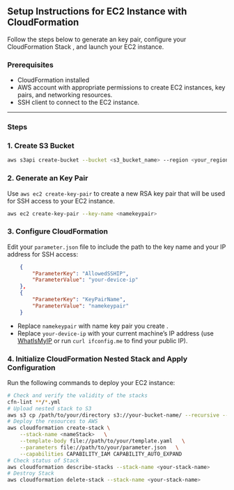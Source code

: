## Setup Instructions for EC2 Instance with CloudFormation

Follow the steps below to generate an key pair, configure your CloudFormation Stack , and launch your EC2 instance.

### Prerequisites

- CloudFormation installed
- AWS account with appropriate permissions to create EC2 instances, key pairs, and networking resources.
- SSH client to connect to the EC2 instance.

---

### Steps

### 1. Create S3 Bucket

```bash
aws s3api create-bucket --bucket <s3_bucket_name> --region <your_region>
```

### 2. Generate an Key Pair

Use `aws ec2 create-key-pair` to create a new RSA key pair that will be used for SSH access to your EC2 instance.

```bash
aws ec2 create-key-pair --key-name <namekeypair>
```


### 3. Configure CloudFormation

Edit your `parameter.json` file to include the path to the key name and your IP address for SSH access:

```json
    {
        "ParameterKey": "AllowedSSHIP",
        "ParameterValue": "your-device-ip" 
    },
    {
        "ParameterKey": "KeyPairName",
        "ParameterValue": "namekeypair"
    }
```

- Replace `namekeypair` with name key pair you create .
- Replace `your-device-ip` with your current machine’s IP address (use [WhatIsMyIP](https://www.whatismyip.com/) or run `curl ifconfig.me` to find your public IP).

### 4. Initialize CloudFormation Nested Stack and Apply Configuration

Run the following commands to deploy your EC2 instance:

```bash
# Check and verify the validity of the stacks
cfn-lint **/*.yml  
# Upload nested stack to S3
aws s3 cp /path/to/your/directory s3://your-bucket-name/ --recursive --exclude "*" --include "*.yml" 
# Deploy the resources to AWS
aws cloudformation create-stack \
    --stack-name <nameStack>   \
    --template-body file://path/to/your/template.yaml   \
    --parameters file://path/to/your/parameter.json   \
    --capabilities CAPABILITY_IAM CAPABILITY_AUTO_EXPAND
# Check status of Stack
aws cloudformation describe-stacks --stack-name <your-stack-name>
# Destroy Stack
aws cloudformation delete-stack --stack-name <your-stack-name>
```
